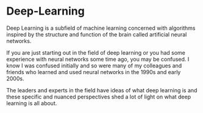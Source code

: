 # Deep-Learning

Deep Learning is a subfield of machine learning concerned with algorithms inspired by the structure and function of the brain called artificial neural networks.

If you are just starting out in the field of deep learning or you had some experience with neural networks some time ago, you may be confused. I know I was confused initially and so were many of my colleagues and friends who learned and used neural networks in the 1990s and early 2000s.

The leaders and experts in the field have ideas of what deep learning is and these specific and nuanced perspectives shed a lot of light on what deep learning is all about.

